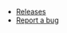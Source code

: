 <!-- _navbar.md -->

-   [Releases](https://github.com/JujuAdams/Cardboard/releases)
-   [Report a bug](https://github.com/JujuAdams/Cardboard/issues)
